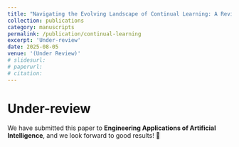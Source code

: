 ```yaml
---
title: "Navigating the Evolving Landscape of Continual Learning: A Review of Paradigms, Methodologies, and Open Challenges"
collection: publications
category: manuscripts
permalink: /publication/continual-learning
excerpt: 'Under-review'
date: 2025-08-05
venue: '(Under Review)'
# slidesurl: 
# paperurl: 
# citation: 
---
```

Under-review
=====
We have submitted this paper to **Engineering Applications of Artificial Intelligence**, and we look forward to good results! 🙏